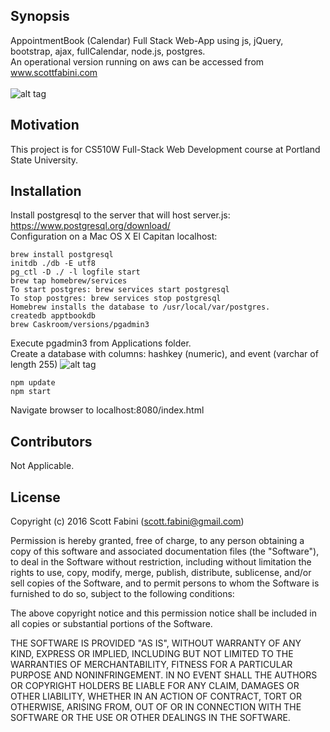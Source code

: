 ## Synopsis

AppointmentBook (Calendar) Full Stack Web-App using js, jQuery, bootstrap, ajax, fullCalendar, node.js, postgres. <br>
An operational version running on aws can be accessed from www.scottfabini.com <br><br>
![alt tag](http://web.cecs.pdx.edu/~sfabini/apptbook-js.png)

## Motivation

This project is for CS510W Full-Stack Web Development course at Portland State University.

## Installation

Install postgresql to the server that will host server.js:
https://www.postgresql.org/download/ <br>
Configuration on a Mac OS X El Capitan localhost: <br>
```
brew install postgresql
initdb ./db -E utf8
pg_ctl -D ./ -l logfile start
brew tap homebrew/services
To start postgres: brew services start postgresql
To stop postgres: brew services stop postgresql
Homebrew installs the database to /usr/local/var/postgres.
createdb apptbookdb
brew Caskroom/versions/pgadmin3
```
Execute pgadmin3 from Applications folder. <br>
Create a database with columns: hashkey (numeric), and event (varchar of length 255)
![alt tag](http://web.cecs.pdx.edu/~sfabini/table_creation.png)
```
npm update
npm start
```
Navigate browser to localhost:8080/index.html <br>


## Contributors

Not Applicable.

## License

Copyright (c) 2016 Scott Fabini (scott.fabini@gmail.com)


Permission is hereby granted, free of charge, to any person obtaining a copy of this software and associated documentation files (the "Software"), to deal in the Software without restriction, including without limitation the rights to use, copy, modify, merge, publish, distribute, sublicense, and/or sell copies of the Software, and to permit persons to whom the Software is furnished to do so, subject to the following conditions:

The above copyright notice and this permission notice shall be included in all copies or substantial portions of the Software.

THE SOFTWARE IS PROVIDED "AS IS", WITHOUT WARRANTY OF ANY KIND, EXPRESS OR IMPLIED, INCLUDING BUT NOT LIMITED TO THE WARRANTIES OF MERCHANTABILITY, FITNESS FOR A PARTICULAR PURPOSE AND NONINFRINGEMENT. IN NO EVENT SHALL THE AUTHORS OR COPYRIGHT HOLDERS BE LIABLE FOR ANY CLAIM, DAMAGES OR OTHER LIABILITY, WHETHER IN AN ACTION OF CONTRACT, TORT OR OTHERWISE, ARISING FROM, OUT OF OR IN CONNECTION WITH THE SOFTWARE OR THE USE OR OTHER DEALINGS IN THE SOFTWARE.